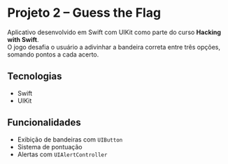 # Projeto 2 – Guess the Flag 

Aplicativo desenvolvido em Swift com UIKit como parte do curso **Hacking with Swift**.  
O jogo desafia o usuário a adivinhar a bandeira correta entre três opções, somando pontos a cada acerto.  

## Tecnologias
- Swift
- UIKit

## Funcionalidades
- Exibição de bandeiras com `UIButton`
- Sistema de pontuação
- Alertas com `UIAlertController`
